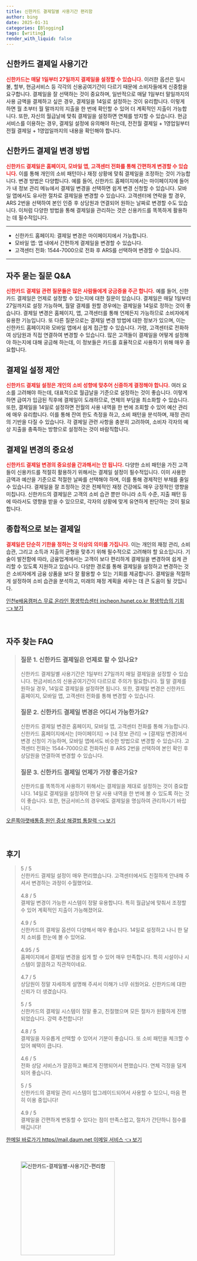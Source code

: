```yaml
---
title: 신한카드 결제일별 사용기간 편리함
author: bing
date: 2025-01-31
categories: [Blogging]
tags: [writing]
render_with_liquid: false
---
```



<h2 id='신한카드_결제일_사용기간'>신한카드 결제일 사용기간</h2>

<p><b><span style="color: #ee2323;">신한카드는 매달 1일부터 27일까지 결제일을 설정할 수 있습니다.</span></b> 이러한 옵션은 일시불, 할부, 현금서비스 등 각각의 신용공여기간이 다르기 때문에 소비자들에게 신중함을 요구합니다. 결제일을 잘 선택하는 것이 중요하며, 일반적으로 매달 1일부터 말일까지의 사용 금액을 결제하고 싶은 경우, 결제일을 14일로 설정하는 것이 유리합니다. 이렇게 하면 월 초부터 월 말까지의 지출을 한 번에 확인할 수 있어 더 계획적인 지출이 가능합니다. 또한, 자신의 월급날에 맞춰 결제일을 설정하면 연체를 방지할 수 있습니다. 현금서비스를 이용하는 경우, 결제일 설정에 유의해야 하는데, 전전월 결제일 + 1영업일부터 전월 결제일 + 1영업일까지의 내용을 확인해야 합니다.</p>

<h2 id='신한카드_결제일_변경방법'>신한카드 결제일 변경 방법</h2>

<p><b><span style="color: #ee2323;">신한카드 결제일은 홈페이지, 모바일 앱, 고객센터 전화를 통해 간편하게 변경할 수 있습니다.</span></b> 이를 통해 개인의 소비 패턴이나 재정 상황에 맞춰 결제일을 조정하는 것이 가능합니다. 변경 방법은 다양합니다. 예를 들어, 신한카드 홈페이지에서는 마이페이지에 들어가 내 정보 관리 메뉴에서 결제일 변경을 선택하면 쉽게 변경 신청할 수 있습니다. 모바일 앱에서도 유사한 절차로 결제일을 변경할 수 있습니다. 고객센터에 연락을 할 경우, ARS 2번을 선택하여 본인 인증 후 상담원과 연결되어 원하는 날짜로 변경할 수도 있습니다. 이처럼 다양한 방법을 통해 결제일을 관리하는 것은 신용카드를 똑똑하게 활용하는 데 필수적입니다.</p>

<hr />

<ul>
    <li>신한카드 홈페이지: 결제일 변경은 마이페이지에서 가능합니다.</li>
    <li>모바일 앱: 앱 내에서 간편하게 결제일을 변경할 수 있습니다.</li>
    <li>고객센터 전화: 1544-7000으로 전화 후 ARS를 선택하여 변경할 수 있습니다.</li>
</ul>

<hr />

<h2 id='자주묻는질문_QA'>자주 묻는 질문 Q&A</h2>

<p><b><span style="color: #ee2323;">신한카드 결제일 관련 질문들은 많은 사람들에게 궁금증을 주곤 합니다.</span></b> 예를 들어, 신한카드 결제일은 언제로 설정할 수 있는지에 대한 질문이 있습니다. 결제일은 매달 1일부터 27일까지로 설정 가능하며, 월말 결제를 원할 경우에는 결제일을 14일로 정하는 것이 좋습니다. 결제일 변경은 홈페이지, 앱, 고객센터를 통해 언제든지 가능하므로 소비자에게 유용한 기능입니다. 또 다른 질문으로는 결제일 변경 방법에 대한 정보가 있으며, 이는 신한카드 홈페이지와 모바일 앱에서 쉽게 접근할 수 있습니다. 가령, 고객센터로 전화하여 상담원과 직접 연결하여 변경할 수 있습니다. 많은 고객들이 결제일을 어떻게 설정해야 하는지에 대해 궁금해 하는데, 이 정보들은 카드를 효율적으로 사용하기 위해 매우 중요합니다.</p>

<h2 id='결제일_제안'>결제일 설정 제안</h2>

<p><b><span style="color: #ee2323;">신한카드 결제일 설정은 개인의 소비 성향에 맞추어 신중하게 결정해야 합니다.</span></b> 여러 요소를 고려해야 하는데, 대표적으로 월급날을 기준으로 설정하는 것이 좋습니다. 이렇게 하면 급여가 입금된 직후에 결제일이 도래하므로, 연체의 부담을 최소화할 수 있습니다. 또한, 결제일을 14일로 설정하면 전월의 사용 내역을 한 번에 조회할 수 있어 예산 관리에 매우 유리합니다. 이를 통해 잔여 한도 측정을 하고, 소비 패턴을 분석하며, 재정 관리의 기반을 다질 수 있습니다. 각 결제일 관련 사항을 충분히 고려하여, 소비자 각자의 예상 지출을 충족하는 방향으로 설정하는 것이 바람직합니다.</p>

<h2 id='결제일_변경_중요성'>결제일 변경의 중요성</h2>

<p><b><span style="color: #ee2323;">신한카드 결제일 변경의 중요성을 간과해서는 안 됩니다.</span></b> 다양한 소비 패턴을 가진 고객들이 신용카드를 적절히 활용하기 위해서는 결제일 설정이 필수적입니다. 이미 사용한 금액과 예산을 기준으로 적절한 날짜를 선택해야 하며, 이를 통해 경제적인 부채를 줄일 수 있습니다. 결제일을 잘 조정하는 것은 전체적인 재정 건강에도 매우 긍정적인 영향을 미칩니다. 신한카드의 결제일은 고객의 소비 습관 뿐만 아니라 소득 수준, 지출 패턴 등에 따라서도 영향을 받을 수 있으므로, 각자의 상황에 맞게 유연하게 판단하는 것이 필요합니다.</p>

<h2 id='종합적으로_보는_결제일'>종합적으로 보는 결제일</h2>

<p><b><span style="color: #ee2323;">결제일은 단순히 기한을 정하는 것 이상의 의미를 가집니다.</span></b> 이는 개인의 재정 관리, 소비 습관, 그리고 소득과 지출의 균형을 맞추기 위해 필수적으로 고려해야 할 요소입니다. 기술이 발전함에 따라, 금융업계에서는 고객이 보다 편리하게 결제일을 변경하여 쉽게 관리할 수 있도록 지원하고 있습니다. 다양한 경로를 통해 결제일을 설정하고 변경하는 것은 소비자에게 금융 상품을 보다 잘 활용할 수 있는 기회를 제공합니다. 결제일을 적절하게 설정하여 소비 습관을 분석하고, 미래의 재정 계획을 세우는 데 큰 도움이 될 것입니다.</p>


<p><a class="click-button" title="인천e배움캠퍼스 무료 온라인 평생학습센터 incheon.hunet.co.kr 평생학습의 기회" href="https://afficreate.github.io/posts/%EC%9D%B8%EC%B2%9Ce%EB%B0%B0%EC%9B%80%EC%BA%A0%ED%8D%BC%EC%8A%A4-%EB%AC%B4%EB%A3%8C-%EC%98%A8%EB%9D%BC%EC%9D%B8-%ED%8F%89%EC%83%9D%ED%95%99%EC%8A%B5%EC%84%BC%ED%84%B0-incheon.hunet.co.kr-%ED%8F%89%EC%83%9D%ED%95%99%EC%8A%B5%EC%9D%98-%EA%B8%B0%ED%9A%8C/" rel="dofollow">인천e배움캠퍼스 무료 온라인 평생학습센터 incheon.hunet.co.kr 평생학습의 기회 👈 보기</a></p><br>
<h2 id='자주_찾는_FAQ'>자주 찾는 FAQ</h2>
<div itemscope="" itemtype="https://schema.org/FAQPage"> 
<blockquote> 
<div itemscope="" itemprop="mainEntity" itemtype="https://schema.org/Question"> 
<h3 itemprop="name">질문 1. 신한카드 결제일은 언제로 할 수 있나요?</h3> 
<div itemscope="" itemprop="acceptedAnswer" itemtype="https://schema.org/Answer"> 
<span itemprop="text"> 
<p>신한카드 결제일별 사용기간은 1일부터 27일까지 매일 결제일을 설정할 수 있습니다. 현금서비스의 신용공여기간이 다르므로 주의가 필요합니다. 월 말 결제를 원하실 경우, 14일로 결제일을 설정하면 됩니다. 또한, 결제일 변경은 신한카드 홈페이지, 모바일 앱, 고객센터 전화를 통해 변경할 수 있습니다.</p> 
</span> 
</div> 
</div> 

<div itemscope="" itemprop="mainEntity" itemtype="https://schema.org/Question"> 
<h3 itemprop="name">질문 2. 신한카드 결제일 변경은 어디서 가능한가요?</h3> 
<div itemscope="" itemprop="acceptedAnswer" itemtype="https://schema.org/Answer"> 
<span itemprop="text"> 
<p>신한카드 결제일 변경은 홈페이지, 모바일 앱, 고객센터 전화를 통해 가능합니다. 신한카드 홈페이지에서는 [마이페이지] → [내 정보 관리] → [결제일 변경]에서 변경 신청이 가능하며, 모바일 앱에서도 비슷한 방법으로 변경할 수 있습니다. 고객센터 전화는 1544-7000으로 전화하신 후 ARS 2번을 선택하여 본인 확인 후 상담원을 연결하여 변경할 수 있습니다.</p> 
</span> 
</div> 
</div> 

<div itemscope="" itemprop="mainEntity" itemtype="https://schema.org/Question"> 
<h3 itemprop="name">질문 3. 신한카드 결제일 언제가 가장 좋은가요?</h3> 
<div itemscope="" itemprop="acceptedAnswer" itemtype="https://schema.org/Answer"> 
<span itemprop="text"> 
<p>신한카드를 똑똑하게 사용하기 위해서는 결제일을 제대로 설정하는 것이 중요합니다. 14일로 결제일을 설정하여 한 달 사용 내역을 한 번에 볼 수 있도록 하는 것이 좋습니다. 또한, 현금서비스의 경우에도 결제일을 명심하여 관리하시기 바랍니다.</p> 
</span> 
</div> 
</div> 
</blockquote> 
</div>
<p><a class="click-button" title="오른쪽아랫배통증 원인 증상 해결법 통찰력" href="https://afficreate.github.io/posts/%EC%98%A4%EB%A5%B8%EC%AA%BD%EC%95%84%EB%9E%AB%EB%B0%B0%ED%86%B5%EC%A6%9D-%EC%9B%90%EC%9D%B8-%EC%A6%9D%EC%83%81-%ED%95%B4%EA%B2%B0%EB%B2%95-%ED%86%B5%EC%B0%B0%EB%A0%A5/" rel="dofollow">오른쪽아랫배통증 원인 증상 해결법 통찰력 👈 보기</a></p><br>
<h2 id='후기'>후기</h2>
<div itemscope itemtype="https://schema.org/Product">
  <blockquote>
  <div itemprop="review" itemscope itemtype="https://schema.org/Review">
      <div itemprop="reviewRating" itemscope itemtype="https://schema.org/Rating"> <span itemprop="ratingValue">5</span> / <span itemprop="bestRating">5</span> </div>
      <span itemprop="reviewBody">신한카드 결제일 설정이 매우 편리했습니다. 고객센터에서도 친절하게 안내해 주셔서 변경하는 과정이 수월했어요. </span>
  </div>
  <br>
  <div itemprop="review" itemscope itemtype="https://schema.org/Review">
      <div itemprop="reviewRating" itemscope itemtype="https://schema.org/Rating"> <span itemprop="ratingValue">4.8</span> / <span itemprop="bestRating">5</span> </div>
      <span itemprop="reviewBody">결제일 변경이 가능한 시스템이 정말 유용합니다. 특히 월급날에 맞춰서 조정할 수 있어 계획적인 지출이 가능해졌어요. </span>
  </div>
  <br>
  <div itemprop="review" itemscope itemtype="https://schema.org/Review">
      <div itemprop="reviewRating" itemscope itemtype="https://schema.org/Rating"> <span itemprop="ratingValue">4.9</span> / <span itemprop="bestRating">5</span> </div>
      <span itemprop="reviewBody">신한카드의 결제일 옵션이 다양해서 매우 좋습니다. 14일로 설정하고 나니 한 달치 소비를 한눈에 볼 수 있어요. </span>
  </div>
  <br>
  <div itemprop="review" itemscope itemtype="https://schema.org/Review">
      <div itemprop="reviewRating" itemscope itemtype="https://schema.org/Rating"> <span itemprop="ratingValue">4.95</span> / <span itemprop="bestRating">5</span> </div>
      <span itemprop="reviewBody">홈페이지에서 결제일 변경을 쉽게 할 수 있어 매우 만족합니다. 특히 시설이나 시스템이 깔끔하고 직관적이네요. </span>
  </div>
  <br>
  <div itemprop="review" itemscope itemtype="https://schema.org/Review">
      <div itemprop="reviewRating" itemscope itemtype="https://schema.org/Rating"> <span itemprop="ratingValue">4.7</span> / <span itemprop="bestRating">5</span> </div>
      <span itemprop="reviewBody">상담원이 정말 자세하게 설명해 주셔서 이해가 너무 쉬웠어요. 신한카드에 대한 신뢰가 더 생겼습니다. </span>
  </div>
  <br>
  <div itemprop="review" itemscope itemtype="https://schema.org/Review">
      <div itemprop="reviewRating" itemscope itemtype="https://schema.org/Rating"> <span itemprop="ratingValue">5</span> / <span itemprop="bestRating">5</span> </div>
      <span itemprop="reviewBody">신한카드의 결제일 시스템이 정말 좋고, 친절했으며 모든 절차가 원활하게 진행되었습니다. 강력 추천합니다! </span>
  </div>
  <br>
  <div itemprop="review" itemscope itemtype="https://schema.org/Review">
      <div itemprop="reviewRating" itemscope itemtype="https://schema.org/Rating"> <span itemprop="ratingValue">4.8</span> / <span itemprop="bestRating">5</span> </div>
      <span itemprop="reviewBody">결제일을 자유롭게 선택할 수 있어서 기분이 좋습니다. 또 소비 패턴을 체크할 수 있어 혜택이 큽니다. </span>
  </div>
  <br>
  <div itemprop="review" itemscope itemtype="https://schema.org/Review">
      <div itemprop="reviewRating" itemscope itemtype="https://schema.org/Rating"> <span itemprop="ratingValue">4.6</span> / <span itemprop="bestRating">5</span> </div>
      <span itemprop="reviewBody">전화 상담 서비스가 깔끔하고 빠르게 진행되어서 편했습니다. 연체 걱정을 덜게 되어 좋습니다.</span>
  </div>
  <br>
  <div itemprop="review" itemscope itemtype="https://schema.org/Review">
      <div itemprop="reviewRating" itemscope itemtype="https://schema.org/Rating"> <span itemprop="ratingValue">5</span> / <span itemprop="bestRating">5</span> </div>
      <span itemprop="reviewBody">신한카드의 결제일 관리 시스템이 업그레이드되어서 사용할 수 있으니, 마음 편히 이용 중입니다!</span>
  </div>
  <br>
  <div itemprop="review" itemscope itemtype="https://schema.org/Review">
      <div itemprop="reviewRating" itemscope itemtype="https://schema.org/Rating"> <span itemprop="ratingValue">4.9</span> / <span itemprop="bestRating">5</span> </div>
      <span itemprop="reviewBody">결제일을 간편하게 변동할 수 있다는 점이 만족스럽고, 절차가 간단하니 점수를 매깁니다!</span>
  </div>
  </blockquote>
</div>
<p><a class="click-button" title="한메일 바로가기 https//mail.daum.net 이메일 서비스" href="https://afficreate.github.io/posts/%ED%95%9C%EB%A9%94%EC%9D%BC-%EB%B0%94%EB%A1%9C%EA%B0%80%EA%B8%B0-httpsmail.daum.net-%EC%9D%B4%EB%A9%94%EC%9D%BC-%EC%84%9C%EB%B9%84%EC%8A%A4/" rel="dofollow">한메일 바로가기 https//mail.daum.net 이메일 서비스 👈 보기</a></p><br>
<figure class="image"><img src="https://afficreate.github.io/assets/img/thumbnail/신한카드-결제일별-사용기간-편리함.webp" alt="신한카드-결제일별-사용기간-편리함" width="256" height="256"></figure>